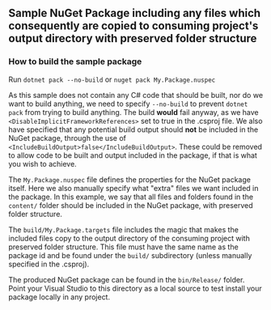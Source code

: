 ## Sample NuGet Package including any files which consequently are copied to consuming project's output directory with preserved folder structure

### How to build the sample package
Run `dotnet pack --no-build`  or `nuget pack My.Package.nuspec`

As this sample does not contain any C# code that should be built, nor do we want to build anything, we need to specify `--no-build` to prevent `dotnet pack` from trying to build anything. The build **would** fail anyway, as we have `<DisableImplicitFrameworkReferences>` set to true in the .csproj file. We also have specified that any potential build output should **not** be included in the NuGet package, through the use of `<IncludeBuildOutput>false</IncludeBuildOutput>`. These could be removed to allow code to be built and output included in the package, if that is what you wish to achieve. 

The `My.Package.nuspec` file defines the properties for the NuGet package itself. Here we also manually specify what "extra" files we want included in the package. In this example, we say that all files and folders found in the `content/` folder should be included in the NuGet package, with preserved folder structure.

The `build/My.Package.targets` file includes the magic that makes the included files copy to the output directory of the consuming project with preserved folder structure. This file must have the same name as the package id and be found under the `build/` subdirectory (unless manually specified in the .csproj).

The produced NuGet package can be found in the `bin/Release/` folder. Point your Visual Studio to this directory as a local source to test install your package locally in any project.